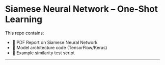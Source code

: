 # Siamese Neural Network – One-Shot Learning

This repo contains:
- 📄 PDF Report on Siamese Neural Network
- 🧠 Model architecture code (TensorFlow/Keras)
- 🔬 Example similarity test script

---




